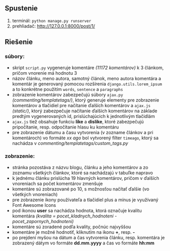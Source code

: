 ## Spustenie 

1. terminál: `python manage.py runserver`
2. prehliadač: http://127.0.0.1:8000/post/1/

## Riešenie

### súbory:
- skript `script.py` vygeneruje komentáre *(11172 komentárov)* k 3 článkom, pričom vnorenie má hodnotu 3
- názov článku, meno autora, samotný článok, meno autora komentára a komentár je generovaný pomocou rozšírenia `django.utils.lorem_ipsum` a to konkrétne použitím `words`, `sentence` a `paragraphs`
- zobrazenie komentárov zabezpečujú súbory `ajax.py` *(commenting/templatetags/)*, ktorý generuje elementy pre zobrazenie komentárov a tlačidiel pre načítanie ďalších komentárov  a `ajax.js` *(static/)*, ktorý zabezpečuje načítanie ďalších komentárov na základe predtým vygenerovaných id, prislúchajúcich k jednotlivým tlačidlám
- `ajax.js` tiež obsahuje funkciu **like** a **dislike**, ktoré zabezpečujú pripočítanie, resp. odpočítanie hlasu ku komentáru
- pre zobrazenie dátumu a času vytvorenia (v zozname článkov a pri komentároch) vo formáte *xx ago* bol vytvorený filter `timeago`, ktorý sa nachádza v *commenting/templatetags/custom_tags.py*


### zobrazenie:
- stránka pozostáva z názvu blogu, článku a jeho komentárov a zo zoznamu všetkých článkov, ktoré sa nachádzajú v tabuľke napravo
- k jednému článku prislúcha 19 hlavných komentárov, pričom v ďalších vnoreniach sa počet komentárov zmenšuje 
- komentáre sú zobrazované po 10, s možnosťou načítať ďalšie (vo všetkých vnoreniach)
- pre zobrazenie ikony používateľa a tlačidiel plus a mínus je využívaný Font Awesome Icons 
- pod ikonou **user** sa nachádza hodnota, ktorá označuje kvalitu komentára *(kvalita = pocet_kladnych_hodnoteni - pocet_zapornych_hodnoteni)*
- komentáre sú zoradené podľa kvality, počnúc najvyššou
- komentáre je možné hodnotiť, kliknutím na ikonu **+**, resp. **-**
- po prejdení myšou na dátum a čas vytvorenia článku, resp. komentára je zobrazený dátym vo formáte **dd.mm.yyyy** a čas vo formáte **hh:mm**

